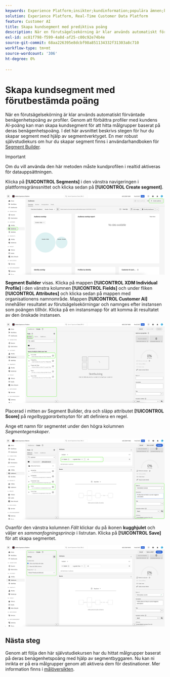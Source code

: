 ```yaml
---
keywords: Experience Platform;insikter;kundinformation;populära ämnen;kundsegment
solution: Experience Platform, Real-Time Customer Data Platform
feature: Customer AI
title: Skapa kundsegment med prediktiva poäng
description: När en förutsägelsekörning är klar används automatiskt förväntade benägenhetspoäng av profiler. Genom att förbättra profiler med kundens AI-poäng kan man skapa kundsegment för att hitta målgrupper baserat på deras benägenhetspoäng. I det här avsnittet beskrivs stegen för hur du skapar segment med hjälp av segmentverktyget.
exl-id: ac81f798-f599-4a8d-af25-c00c92e74b4e
source-git-commit: 68aa226395e8dcbf98a851134332f31303a8c710
workflow-type: tm+mt
source-wordcount: '306'
ht-degree: 0%

---
```


# Skapa kundsegment med förutbestämda poäng

När en förutsägelsekörning är klar används automatiskt förväntade benägenhetspoäng av profiler. Genom att förbättra profiler med kundens AI-poäng kan man skapa kundsegment för att hitta målgrupper baserat på deras benägenhetspoäng. I det här avsnittet beskrivs stegen för hur du skapar segment med hjälp av segmentverktyget. En mer robust självstudiekurs om hur du skapar segment finns i användarhandboken för [Segment Builder](../../../segmentation/ui/segment-builder.md).

>[!IMPORTANT]
>
>Om du vill använda den här metoden måste kundprofilen i realtid aktiveras för datauppsättningen.

Klicka på **[!UICONTROL Segments]** i den vänstra navigeringen i plattformsgränssnittet och klicka sedan på **[!UICONTROL Create segment]**.

![](../images/user-guide/segments_new.png)

**Segment Builder** visas. Klicka på mappen **[!UICONTROL XDM Individual Profile]** i den vänstra kolumnen **[!UICONTROL Fields]** och under fliken **[!UICONTROL Attributes]** och klicka sedan på mappen med organisationens namnområde. Mappen **[!UICONTROL Customer AI]** innehåller resultatet av förutsägelsekörningar och namnges efter instansen som poängen tillhör. Klicka på en instansmapp för att komma åt resultatet av den önskade instansen.

![](../images/user-guide/results_new.png)

Placerad i mitten av Segment Builder, dra och släpp attributet **[!UICONTROL Score]** på *regelbyggararbetsytan* för att definiera en regel.

Ange ett namn för segmentet under den högra kolumnen *Segmentegenskaper*.

![](../images/user-guide/properties_new.png)

Ovanför den vänstra kolumnen *Fält* klickar du på ikonen **kugghjulet** och väljer en *sammanfogningsprincip* i listrutan. Klicka på **[!UICONTROL Save]** för att skapa segmentet.

![](../images/user-guide/merge_policy_new.png)

## Nästa steg

Genom att följa den här självstudiekursen har du hittat målgrupper baserat på deras benägenhetspoäng med hjälp av segmentbyggaren. Nu kan ni inrikta er på era målgrupper genom att aktivera dem för destinationer. Mer information finns i [målöversikten](../../../destinations/home.md).
